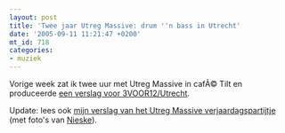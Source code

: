 ```yaml
---
layout: post
title: 'Twee jaar Utreg Massive: drum ''n bass in Utrecht'
date: '2005-09-11 11:21:47 +0200'
mt_id: 718
categories:
- muziek
---
```

Vorige week zat ik twee uur met Utreg Massive in cafÃ© Tilt en produceerde <a href="http://3voor12lokaal.vpro.nl/magazines/news/index.jsp?portals=6337&magazines=6338&news=184269">een verslag voor 3VOOR12/Utrecht</a>.

Update: lees ook <a href="http://3voor12lokaal.vpro.nl/magazines/news/index.jsp?portals=6337&magazines=6338&news=185701">mijn verslag van het Utreg Massive verjaardagspartijtje</a> (met foto's van <a href="http://www.livejournal.com/users/nieske/54999.html">Nieske</a>).
